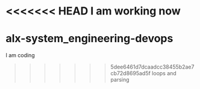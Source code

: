 <<<<<<< HEAD
I am working now
=======
# alx-system_engineering-devops
I am coding
>>>>>>> 5dee6461d7dcaadcc38455b2ae7cb72d8695ad5f
loops and parsing
